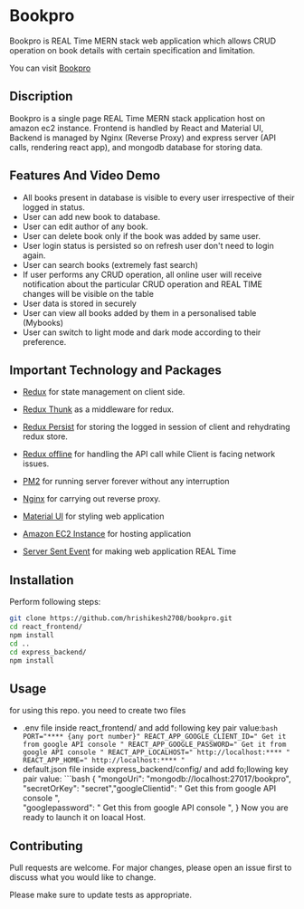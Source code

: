 # Bookpro
Bookpro is REAL Time MERN stack web application which allows CRUD operation on book details with certain specification and limitation.

You can visit [Bookpro](http://ec2-18-222-165-190.us-east-2.compute.amazonaws.com/app/#/)

## Discription

Bookpro is a single page REAL Time MERN stack application host on amazon ec2 instance. Frontend is handled by React and Material UI, Backend is managed by Nginx (Reverse Proxy) and express server (API calls,  rendering react app), and mongodb database for storing data.

## Features And Video Demo
- All books present in database is visible to every user irrespective of their logged in status.
- User can add new book to database.
- User can edit author of any book.
- User can delete book only if the book was added by same user.
- User login status is persisted so on refresh user don't need to login again.
- User can search books (extremely fast search)
- If user performs any CRUD operation, all online user will receive notification about the particular CRUD operation and REAL TIME changes will be visible on the table 
- User data is stored in securely 
- User can view all books  added by them in a personalised table (Mybooks)
- User can switch to light mode and dark mode according to their preference. 

## Important Technology and Packages
- [Redux](https://www.npmjs.com/package/redux) for state management on client side. 

- [Redux Thunk](https://www.npmjs.com/package/redux-thunk) as a middleware for redux.

- [Redux Persist](https://www.npmjs.com/package/redux-persist) for storing the logged in session of client and rehydrating redux store.

- [Redux offline](https://www.npmjs.com/package/@redux-offline/redux-offline) for handling the API call while Client is facing network issues.

- [PM2](https://www.npmjs.com/package/pm2) for running server forever without any interruption

- [Nginx](https://www.nginx.com/) for carrying out reverse proxy.

- [Material UI](https://material-ui.com/getting-started/installation/) for styling web application

- [Amazon EC2 Instance](https://aws.amazon.com/free/?all-free-tier.sort-by=item.additionalFields.SortRank&all-free-tier.sort-order=asc&awsf.Free%20Tier%20Categories=categories%23compute&trk=ps_a134p000006gEYrAAM&trkCampaign=acq_paid_search_brand&sc_channel=PS&sc_campaign=acquisition_IN&sc_publisher=Google&sc_category=Cloud%20Computing&sc_country=IN&sc_geo=APAC&sc_outcome=acq&sc_detail=aws%20ec2%20instance&sc_content=EC2%20Instance_e&sc_matchtype=e&sc_segment=489978426477&sc_medium=ACQ-P|PS-GO|Brand|Desktop|SU|Cloud%20Computing|EC2|IN|EN|Text&s_kwcid=AL!4422!3!489978426477!e!!g!!aws%20ec2%20instance&ef_id=CjwKCAjwn6GGBhADEiwAruUcKumbuS4ykW8ZnBZhL0O5NOGZsCYUytjuo4bIN4q-0_S3L6F2UTYwThoCK0AQAvD_BwE:G:s&s_kwcid=AL!4422!3!489978426477!e!!g!!aws%20ec2%20instance&awsf.Free%20Tier%20Types=*all) for hosting application

- [Server Sent Event](https://developer.mozilla.org/en-US/docs/Web/API/Server-sent_events/Using_server-sent_events) for making web application REAL Time 


## Installation

Perform following steps:

```bash
git clone https://github.com/hrishikesh2708/bookpro.git
cd react_frontend/
npm install
cd ..
cd express_backend/
npm install
```

## Usage
for using this repo. you need to create two files 
*   .env file inside react_frontend/ and add following key pair value:
   ​```bash
   ​PORT="**** {any port number}"
   ​REACT_APP_GOOGLE_CLIENT_ID=" Get it from google API console "
   ​REACT_APP_GOOGLE_PASSWORD=" Get it from google API console "
   ​REACT_APP_LOCALHOST=" http://localhost:**** "
   ​REACT_APP_HOME=" http://localhost:**** "
   ​```
*   default.json file inside express_backend/config/ and add fo;llowing key pair value:
   ​```bash
   ​{
     ​"mongoUri": "mongodb://localhost:27017/bookpro",
     ​"secretOrKey": "secret",
     ​"googleClientid": " Get this from google API console ",     
     ​"googlepassword": " Get this from google API console ",
   ​}
Now you are ready to launch it on loacal Host.

## Contributing
Pull requests are welcome. For major changes, please open an issue first to discuss what you would like to change.

Please make sure to update tests as appropriate.
